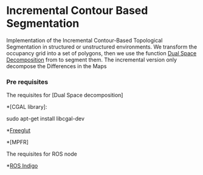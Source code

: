 # Incremental Contour Based Segmentation #

Implementation of the Incremental Contour-Based Topological Segmentation  in structured or unstructured environments.
We transform the occupancy grid into a set of polygons, then we use the function  [Dual Space Decomposition](http://masc.cs.gmu.edu/wiki/Dude2D) from to segment them. The incremental version only decompose the Differences in the Maps



### Pre requisites ###

The requisites for [Dual Space decomposition]

*[CGAL library]: 

sudo apt-get install libcgal-dev

*[Freeglut](http://freeglut.sourceforge.net/)

*[MPFR]

The requisites for ROS node

*[ROS Indigo](http://wiki.ros.org/indigo)


